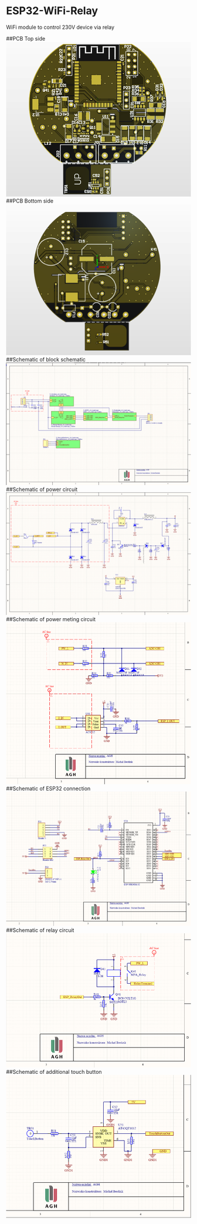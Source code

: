 # ESP32-WiFi-Relay
WiFi module to control 230V device via relay

##PCB Top side
![Screenshot](images/PCB_top.png)
##PCB Bottom side
![Screenshot](images/PCB_bottom.png)
##Schematic of block schematic
![Screenshot](images/BlockSchematic.png)
##Schematic of power circuit
![Screenshot](images/Power.png)
##Schematic of power meting circuit
![Screenshot](images/PowerMeting.png)
##Schematic of ESP32 connection
![Screenshot](images/ESP32.png)
##Schematic of relay circuit
![Screenshot](images/Relay.png)
##Schematic of additional touch button
![Screenshot](images/TouchButton.png)
